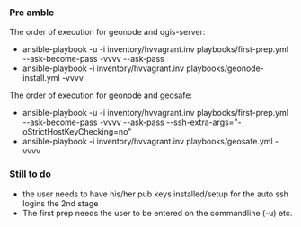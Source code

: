 ### Pre amble ###

The order of execution for geonode and qgis-server:

- ansible-playbook  -u <user> -i inventory/hvvagrant.inv playbooks/first-prep.yml --ask-become-pass -vvvv --ask-pass
- ansible-playbook  -i inventory/hvvagrant.inv playbooks/geonode-install.yml -vvvv


The order of execution for geonode and geosafe:

- ansible-playbook  -u <user> -i inventory/hvvagrant.inv playbooks/first-prep.yml --ask-become-pass -vvvv --ask-pass  --ssh-extra-args="-oStrictHostKeyChecking=no"
- ansible-playbook  -i inventory/hvvagrant.inv playbooks/geosafe.yml -vvvv


### Still to do ###

- the user needs to have his/her pub keys installed/setup for the auto ssh logins the 2nd stage
- The first prep needs the user to be entered on the commandline (-u) etc.
